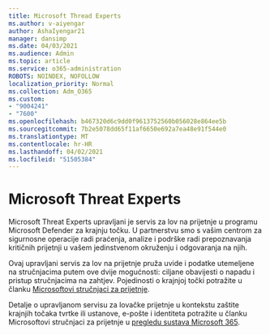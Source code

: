 ```yaml
---
title: Microsoft Thread Experts
ms.author: v-aiyengar
author: AshaIyengar21
manager: dansimp
ms.date: 04/03/2021
ms.audience: Admin
ms.topic: article
ms.service: o365-administration
ROBOTS: NOINDEX, NOFOLLOW
localization_priority: Normal
ms.collection: Adm_O365
ms.custom:
- "9004241"
- "7600"
ms.openlocfilehash: b467320d6c9dd0f9613752560b056028e864ee5b
ms.sourcegitcommit: 7b2e5078dd65f11af6650e692a7ea48e91f544e0
ms.translationtype: MT
ms.contentlocale: hr-HR
ms.lasthandoff: 04/02/2021
ms.locfileid: "51505384"
---
```

# <a name="microsoft-threat-experts"></a>Microsoft Threat Experts

Microsoft Threat Experts upravljani je servis za lov na prijetnje u programu Microsoft Defender za krajnju točku.  U partnerstvu smo s vašim centrom za sigurnosne operacije radi praćenja, analize i podrške radi prepoznavanja kritičnih prijetnji u vašem jedinstvenom okruženju i odgovaranja na njih.

Ovaj upravljani servis za lov na prijetnje pruža uvide i podatke utemeljene na stručnjacima putem ove dvije mogućnosti: ciljane obavijesti o napadu i pristup stručnjacima na zahtjev. Pojedinosti o krajnjoj točki potražite u članku [Microsoftovi stručnjaci za prijetnje]( https://docs.microsoft.com/microsoft-365/security/defender-endpoint/microsoft-threat-experts).

Detalje o upravljanom servisu za lovačke prijetnje u kontekstu zaštite krajnjih točaka tvrtke ili ustanove, e-pošte i identiteta potražite u članku Microsoftovi stručnjaci za prijetnje u [pregledu sustava Microsoft 365](https://docs.microsoft.com/microsoft-365/security/mtp/microsoft-threat-experts?view=o365-worldwide).